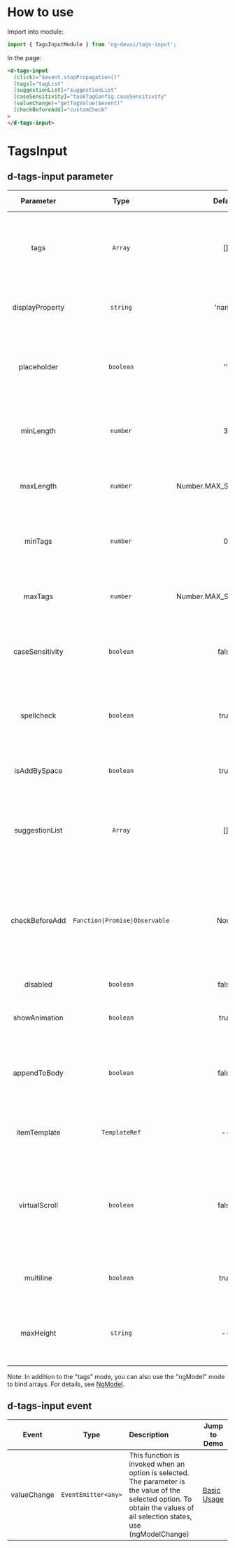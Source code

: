 # How to use

Import into module:

```ts
import { TagsInputModule } from 'ng-devui/tags-input';
```

In the page:

```html
<d-tags-input
  (click)="$event.stopPropagation()"
  [tags]="tagList"
  [suggestionList]="suggestionList"
  [caseSensitivity]="taskTagConfig.caseSensitivity"
  (valueChange)="getTagValue($event)"
  [checkBeforeAdd]="customCheck"
>
</d-tags-input>
```

# TagsInput

## d-tags-input parameter

|    Parameter    |              Type               |         Default         |                                                           Description                                                            | Jump to Demo                             | Global Config |
| :-------------: | :-----------------------------: | :---------------------: | :------------------------------------------------------------------------------------------------------------------------------: | :--------------------------------------- | ------------- |
|      tags       |             `Array`             |           []            |                             Required. This parameter records the entered tag and selected tag list.                              | [Basic Usage](demo#basic-usage)          |
| displayProperty |            `string`             |         'name'          |                                           Optional. Attribute name used by a list item                                           | [Basic Usage](demo#basic-usage)          |
|   placeholder   |            `boolean`            |           ''            |                               Optional. This parameter specifies the placeholder in the text box.                                | [Basic Usage](demo#basic-usage)          |
|    minLength    |            `number`             |            3            |                                      Optional. Enter the minimum length of the tag content.                                      | [Basic Usage](demo#basic-usage)          |
|    maxLength    |            `number`             | Number.MAX_SAFE_INTEGER |                                      Optional. Enter the maximum length of the tag content.                                      | [Basic Usage](demo#basic-usage)          |
|     minTags     |            `number`             |            0            |                                      Optional. Minimum number of tags that can be entered                                       | [Basic Usage](demo#basic-usage)    |
|     maxTags     |            `number`             | Number.MAX_SAFE_INTEGER |                                       Optional. Maximum number of tags that can be entered                                       | [Basic Usage](demo#basic-usage)          |
| caseSensitivity |            `boolean`            |          false          |                                   Optional. Is case sensitive. The default value is ignoring.                                    | [Basic Usage](demo#basic-usage)          | Write         |
|   spellcheck    |            `boolean`            |          true           |                           Optional. Indicates whether to enable spelling check in the input text box.                            | [Basic Usage](demo#basic-usage)          | spellcheck    |
|  isAddBySpace   |            `boolean`            |          true           |                                           Optional. Whether to support the space bar.                                            | [Basic Usage](demo#basic-usage)          | label.        |
| suggestionList  |             `Array`             |           []            |                     Optional. This parameter is a drop-down list box. The default tag list can be selected.                      | [Basic Usage](demo#basic-usage)          |
| checkBeforeAdd  | `Function\|Promise\|Observable` |          None           | Optional. User-defined verification function whose type is (newTag: string) => boolean, Promise<boolean>, or Observable<boolean> | [Basic Usage](demo#basic-usage)          |
|    disabled     |            `boolean`            |          false          |                                                Optional. Disabled is unavailable.                                                | [Basic Usage](demo#basic-usage)          |
|  showAnimation  |            `boolean`            |          true           |                                              optional. Whether to enable animation.                                              |                                          | ✔             |
|  appendToBody   |            `boolean`            |          false          |                           Optional. Whether to append to body is displayed in the drop-down list box.                            | [NgModel](demo#ng-model)                 |
|  itemTemplate   |          `TemplateRef`          |           --            |                                          Optional. Customized option display template.                                           | [NgModel](demo#ng-model)                 |
|  virtualScroll  |            `boolean`            |          false          |           Optional. Whether to use virtual scrolling. This parameter is used in scenarios with a large amount of data.           | [Virtual scrolling](demo#virtual-scroll) |
| multiline | `boolean` | true | Optional. It indicates whether to display two lines. |
| maxHeight | `string` | -- | Optional. Maximum height of the selected label container. |

Note: In addition to the "tags" mode, you can also use the "ngModel" mode to bind arrays. For details, see [NgModel](demo#ng-model).

## d-tags-input event

|    Event    |        Type         | Description                                                                                                                                                               | Jump to Demo                    |
| :---------: | :-----------------: | :------------------------------------------------------------------------------------------------------------------------------------------------------------------------ | ------------------------------- |
| valueChange | `EventEmitter<any>` | This function is invoked when an option is selected. The parameter is the value of the selected option. To obtain the values of all selection states, use (ngModelChange) | [Basic Usage](demo#basic-usage) |
